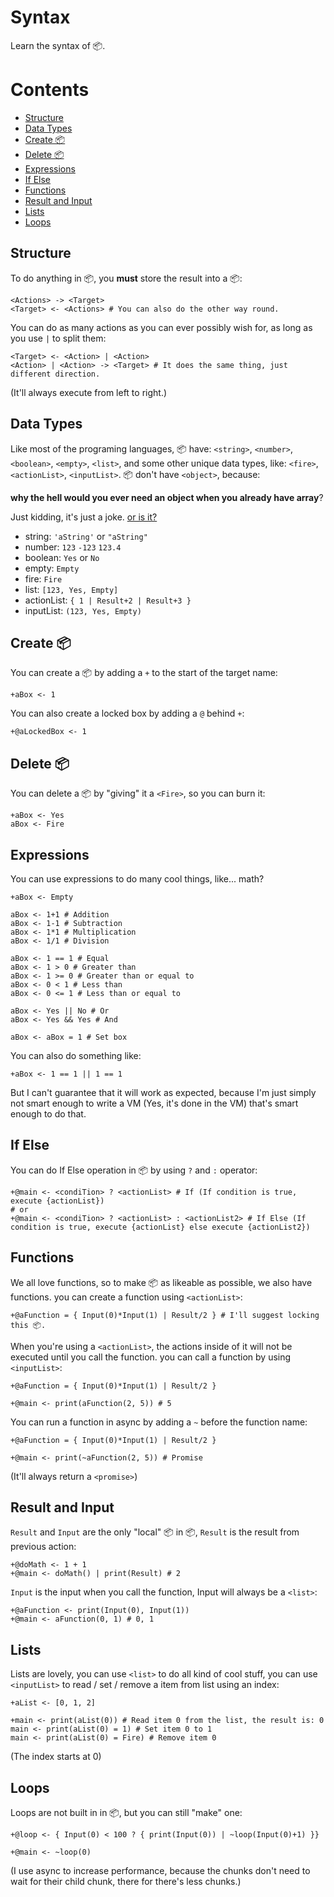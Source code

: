 # Syntax
Learn the syntax of 📦.

# Contents
* [Structure](#structure)
* [Data Types](#data-types)
* [Create 📦](#create-)
* [Delete 📦](#delete-)
* [Expressions](#expressions)
* [If Else](#if-else)
* [Functions](#functions)
* [Result and Input](#result-and-input)
* [Lists](#lists)
* [Loops](#loops)

## Structure
To do anything in 📦, you **must** store the result into a 📦:
```
<Actions> -> <Target>
<Target> <- <Actions> # You can also do the other way round.
```

You can do as many actions as you can ever possibly wish for, as long as you use `|` to split them:
```
<Target> <- <Action> | <Action>
<Action> | <Action> -> <Target> # It does the same thing, just different direction.
```
(It'll  always execute from left to right.)

## Data Types
Like most of the programing languages, 📦 have: `<string>`, `<number>`, `<boolean>`, `<empty>`, `<list>`, and some other unique data types, like: `<fire>`, `<actionList>`, `<inputList>`. 📦 don't have `<object>`, because:

**why the hell would you ever need an object when you already have array**?

Just kidding, it's just a joke. [or is it?](https://youtu.be/TN25ghkfgQA?si=4LEfLodD4PVCsSpI&t=2)

* string: `'aString'` or `"aString"`
* number: `123` `-123` `123.4`
* boolean: `Yes` or `No`
* empty: `Empty`
* fire: `Fire`
* list: `[123, Yes, Empty]`
* actionList: `{ 1 | Result+2 | Result+3 }`
* inputList: `(123, Yes, Empty)`


## Create 📦
You can create a 📦 by adding a `+` to the start of the target name:
```
+aBox <- 1
```
You can also create a locked box by adding a `@` behind `+`:
```
+@aLockedBox <- 1
```

## Delete 📦
You can delete a 📦 by "giving" it a `<Fire>`, so you can burn it:
```
+aBox <- Yes
aBox <- Fire
```

## Expressions
You can use expressions to do many cool things, like... math?
```
+aBox <- Empty

aBox <- 1+1 # Addition
aBox <- 1-1 # Subtraction
aBox <- 1*1 # Multiplication
aBox <- 1/1 # Division

aBox <- 1 == 1 # Equal
aBox <- 1 > 0 # Greater than
aBox <- 1 >= 0 # Greater than or equal to
aBox <- 0 < 1 # Less than
aBox <- 0 <= 1 # Less than or equal to

aBox <- Yes || No # Or
aBox <- Yes && Yes # And

aBox <- aBox = 1 # Set box
```
You can also do something like:
```
+aBox <- 1 == 1 || 1 == 1
```
But I can't guarantee that it will work as expected, because I'm just simply not smart enough to write a VM (Yes, it's done in the VM) that's smart enough to do that.

## If Else
You can do If Else operation in 📦 by using `?` and `:` operator:
```
+@main <- <condiTion> ? <actionList> # If (If condition is true, execute {actionList})
# or
+@main <- <condiTion> ? <actionList> : <actionList2> # If Else (If condition is true, execute {actionList} else execute {actionList2})
```

## Functions
We all love functions, so to make 📦 as likeable as possible, we also have functions. you can create a function using `<actionList>`:
```
+@aFunction = { Input(0)*Input(1) | Result/2 } # I'll suggest locking this 📦.
```
When you're using a `<actionList>`, the actions inside of it will not be executed until you call the function. you can call a function by using `<inputList>`:
```
+@aFunction = { Input(0)*Input(1) | Result/2 }

+@main <- print(aFunction(2, 5)) # 5
```
You can run a function in async by adding a `~` before the function name:
```
+@aFunction = { Input(0)*Input(1) | Result/2 }

+@main <- print(~aFunction(2, 5)) # Promise
```
(It'll always return a `<promise>`)

## Result and Input
`Result` and `Input` are the only "local" 📦 in 📦, `Result` is the result from previous action:
```
+@doMath <- 1 + 1
+@main <- doMath() | print(Result) # 2
```
`Input` is the input when you call the function, Input will always be a `<list>`:
```
+@aFunction <- print(Input(0), Input(1))
+@main <- aFunction(0, 1) # 0, 1
```

## Lists
Lists are lovely, you can use `<list>` to do all kind of cool stuff, you can use `<inputList>` to read / set / remove a item from list using an index:
```
+aList <- [0, 1, 2]

+main <- print(aList(0)) # Read item 0 from the list, the result is: 0
main <- print(aList(0) = 1) # Set item 0 to 1
main <- print(aList(0) = Fire) # Remove item 0
```
(The index starts at 0)

## Loops
Loops are not built in in 📦, but you can still "make" one:
```
+@loop <- { Input(0) < 100 ? { print(Input(0)) | ~loop(Input(0)+1) }}

+@main <- ~loop(0)
```
(I use async to increase performance, because the chunks don't need to wait for their child chunk, there for there's less chunks.)
